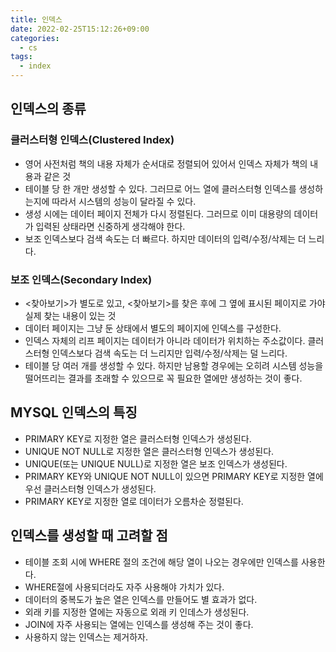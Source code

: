 ```yaml
---
title: 인덱스
date: 2022-02-25T15:12:26+09:00
categories:
  - cs
tags: 
  - index
---
```


## 인덱스의 종류
### 클러스터형 인덱스(Clustered Index)
- 영어 사전처럼 책의 내용 자체가 순서대로 정렬되어 있어서 인덱스 자체가 책의 내용과 같은 것  
- 테이블 당 한 개만 생성할 수 있다. 그러므로 어느 열에 클러스터형 인덱스를 생성하는지에 따라서 시스템의 성능이 달라질 수 있다.
- 생성 시에는 데이터 페이지 전체가 다시 정렬된다. 그러므로 이미 대용량의 데이터가 입력된 상태라면 신중하게 생각해야 한다.
- 보조 인덱스보다 검색 속도는 더 빠르다. 하지만 데이터의 입력/수정/삭제는 더 느리다.
### 보조 인덱스(Secondary Index)
- <찾아보기>가 별도로 있고, <찾아보기>를 찾은 후에 그 옆에 표시된 페이지로 가야 실제 찾는 내용이 있는 것
- 데이터 페이지는 그냥 둔 상태에서 별도의 페이지에 인덱스를 구성한다.
- 인덱스 자체의 리프 페이지는 데이터가 아니라 데이터가 위치하는 주소값이다. 클러스터형 인덱스보다 검색 속도는 더 느리지만 입력/수정/삭제는 덜 느리다.
- 테이블 당 여러 개를 생성할 수 있다. 하지만 남용할 경우에는 오히려 시스템 성능을 떨어뜨리는 결과를 초래할 수 있으므로 꼭 필요한 열에만 생성하는 것이 좋다.

## MYSQL 인덱스의 특징
- PRIMARY KEY로 지정한 열은 클러스터형 인덱스가 생성된다.
- UNIQUE NOT NULL로 지정한 열은 클러스터형 인덱스가 생성된다.
- UNIQUE(또는 UNIQUE NULL)로 지정한 열은 보조 인덱스가 생성된다.
- PRIMARY KEY와 UNIQUE NOT NULL이 있으면 PRIMARY KEY로 지정한 열에 우선 클러스터형 인덱스가 생성된다.
- PRIMARY KEY로 지정한 열로 데이터가 오름차순 정렬된다.

## 인덱스를 생성할 때 고려할 점
- 테이블 조회 시에 WHERE 절의 조건에 해당 열이 나오는 경우에만 인덱스를 사용한다.
- WHERE절에 사용되더라도 자주 사용해야 가치가 있다.
- 데이터의 중복도가 높은 열은 인덱스를 만들어도 별 효과가 없다.
- 외래 키를 지정한 열에는 자동으로 외래 키 인데스가 생성된다.
- JOIN에 자주 사용되는 열에는 인덱스를 생성해 주는 것이 좋다.
- 사용하지 않는 인덱스는 제거하자.
